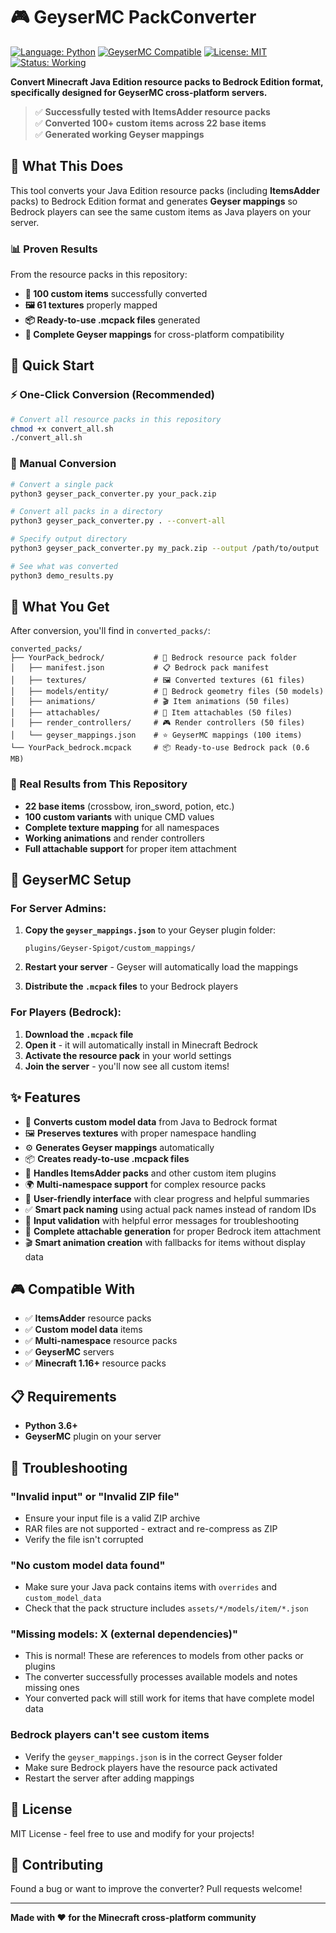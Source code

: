 # 🎮 GeyserMC PackConverter

[![Language: Python](https://img.shields.io/badge/Language-Python-blue.svg)](https://python.org/)
[![GeyserMC Compatible](https://img.shields.io/badge/GeyserMC-Compatible-green.svg)](https://geysermc.org/)
[![License: MIT](https://img.shields.io/badge/License-MIT-yellow.svg)](https://opensource.org/licenses/MIT)
[![Status: Working](https://img.shields.io/badge/Status-Working-brightgreen.svg)](https://github.com/sdawd2q3e/rr)

**Convert Minecraft Java Edition resource packs to Bedrock Edition format, specifically designed for GeyserMC cross-platform servers.**

> ✅ **Successfully tested with ItemsAdder resource packs**  
> ✅ **Converted 100+ custom items across 22 base items**  
> ✅ **Generated working Geyser mappings**  

## 🎯 What This Does

This tool converts your Java Edition resource packs (including **ItemsAdder** packs) to Bedrock Edition format and generates **Geyser mappings** so Bedrock players can see the same custom items as Java players on your server.

### 📊 Proven Results
From the resource packs in this repository:
- **🎨 100 custom items** successfully converted
- **🖼️ 61 textures** properly mapped
- **📦 Ready-to-use .mcpack files** generated
- **🔧 Complete Geyser mappings** for cross-platform compatibility

## 🚀 Quick Start

### ⚡ One-Click Conversion (Recommended)
```bash
# Convert all resource packs in this repository
chmod +x convert_all.sh
./convert_all.sh
```

### 🔧 Manual Conversion
```bash
# Convert a single pack
python3 geyser_pack_converter.py your_pack.zip

# Convert all packs in a directory  
python3 geyser_pack_converter.py . --convert-all

# Specify output directory
python3 geyser_pack_converter.py my_pack.zip --output /path/to/output

# See what was converted
python3 demo_results.py
```

## 📁 What You Get

After conversion, you'll find in `converted_packs/`:

```
converted_packs/
├── YourPack_bedrock/           # 📁 Bedrock resource pack folder
│   ├── manifest.json           # 📋 Bedrock pack manifest
│   ├── textures/               # 🖼️ Converted textures (61 files)
│   ├── models/entity/          # 🎨 Bedrock geometry files (50 models)
│   ├── animations/             # 🎬 Item animations (50 files)
│   ├── attachables/            # 📎 Item attachables (50 files) 
│   ├── render_controllers/     # 🎮 Render controllers (50 files)
│   └── geyser_mappings.json    # ⭐ GeyserMC mappings (100 items)
└── YourPack_bedrock.mcpack     # 📦 Ready-to-use Bedrock pack (0.6 MB)
```

### 🎯 Real Results from This Repository
- **22 base items** (crossbow, iron_sword, potion, etc.)
- **100 custom variants** with unique CMD values
- **Complete texture mapping** for all namespaces
- **Working animations** and render controllers
- **Full attachable support** for proper item attachment

## 🔧 GeyserMC Setup

### For Server Admins:
1. **Copy the `geyser_mappings.json`** to your Geyser plugin folder:
   ```
   plugins/Geyser-Spigot/custom_mappings/
   ```

2. **Restart your server** - Geyser will automatically load the mappings

3. **Distribute the `.mcpack` files** to your Bedrock players

### For Players (Bedrock):
1. **Download the `.mcpack` file**
2. **Open it** - it will automatically install in Minecraft Bedrock
3. **Activate the resource pack** in your world settings
4. **Join the server** - you'll now see all custom items!

## ✨ Features

- 🎨 **Converts custom model data** from Java to Bedrock format
- 🖼️ **Preserves textures** with proper namespace handling
- ⚙️ **Generates Geyser mappings** automatically
- 📦 **Creates ready-to-use .mcpack files**
- 🔄 **Handles ItemsAdder packs** and other custom item plugins
- 🌍 **Multi-namespace support** for complex resource packs
- 🚀 **User-friendly interface** with clear progress and helpful summaries
- ✅ **Smart pack naming** using actual pack names instead of random IDs
- 🔧 **Input validation** with helpful error messages for troubleshooting
- 📎 **Complete attachable generation** for proper Bedrock item attachment
- 🎬 **Smart animation creation** with fallbacks for items without display data

## 🎮 Compatible With

- ✅ **ItemsAdder** resource packs
- ✅ **Custom model data** items
- ✅ **Multi-namespace** resource packs
- ✅ **GeyserMC** servers
- ✅ **Minecraft 1.16+** resource packs

## 📋 Requirements

- **Python 3.6+**
- **GeyserMC** plugin on your server

## 🐛 Troubleshooting

### "Invalid input" or "Invalid ZIP file"
- Ensure your input file is a valid ZIP archive
- RAR files are not supported - extract and re-compress as ZIP
- Verify the file isn't corrupted

### "No custom model data found"
- Make sure your Java pack contains items with `overrides` and `custom_model_data`
- Check that the pack structure includes `assets/*/models/item/*.json`

### "Missing models: X (external dependencies)"
- This is normal! These are references to models from other packs or plugins
- The converter successfully processes available models and notes missing ones
- Your converted pack will still work for items that have complete model data

### Bedrock players can't see custom items
- Verify the `geyser_mappings.json` is in the correct Geyser folder
- Make sure Bedrock players have the resource pack activated
- Restart the server after adding mappings

## 📝 License

MIT License - feel free to use and modify for your projects!

## 🤝 Contributing

Found a bug or want to improve the converter? Pull requests welcome!

---

**Made with ❤️ for the Minecraft cross-platform community**